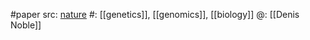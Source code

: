 #paper 
src: [nature](https://www.nature.com/articles/d41586-024-00327-x) 
#: [[genetics]], [[genomics]], [[biology]] 
@: [[Denis Noble]] 
